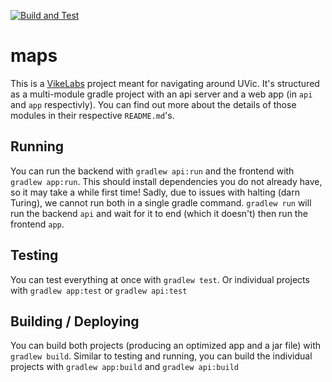 [![Build and Test](https://github.com/MarcusDunn/maps/actions/workflows/docker-test.yml/badge.svg)](https://github.com/MarcusDunn/maps/actions/workflows/docker-test.yml)

# maps

This is a [VikeLabs](https://www.vikelabs.ca/) project meant for navigating around UVic. It's structured as a
multi-module gradle project with an api server and a web app (in `api` and `app` respectivly). You can find out more
about the details of those modules in their respective `README.md`'s.

## Running

You can run the backend with `gradlew api:run` and the frontend with `gradlew app:run`. This should install dependencies
you do not already have, so it may take a while first time! Sadly, due to issues with halting (darn Turing), we cannot
run both in a single gradle command. `gradlew run` will run the backend `api` and wait for it to end (which it doesn't)
then run the frontend `app`.

## Testing

You can test everything at once with `gradlew test`. Or individual projects with `gradlew app:test`
or `gradlew api:test`

## Building / Deploying

You can build both projects (producing an optimized app and a jar file) with `gradlew build`. Similar to testing and
running, you can build the individual projects with `gradlew app:build` and `gradlew api:build` 
